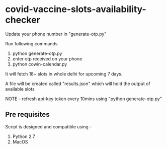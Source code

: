 # covid-vaccine-slots-availability-checker

Update your phone number in "generate-otp.py"

Run following commands
1. python generate-otp.py
2. enter otp received on your phone
3. python cowin-calendar.py

It will fetch 18+ slots in whole delhi for upcoming 7 days.

A file will be created called "results.json" which will hold the output of available slots

NOTE - refresh api-key token every 10mins using "python generate-otp.py"

## Pre requisites
Script is designed and compatible using - 
1. Python 2.7
1. MacOS